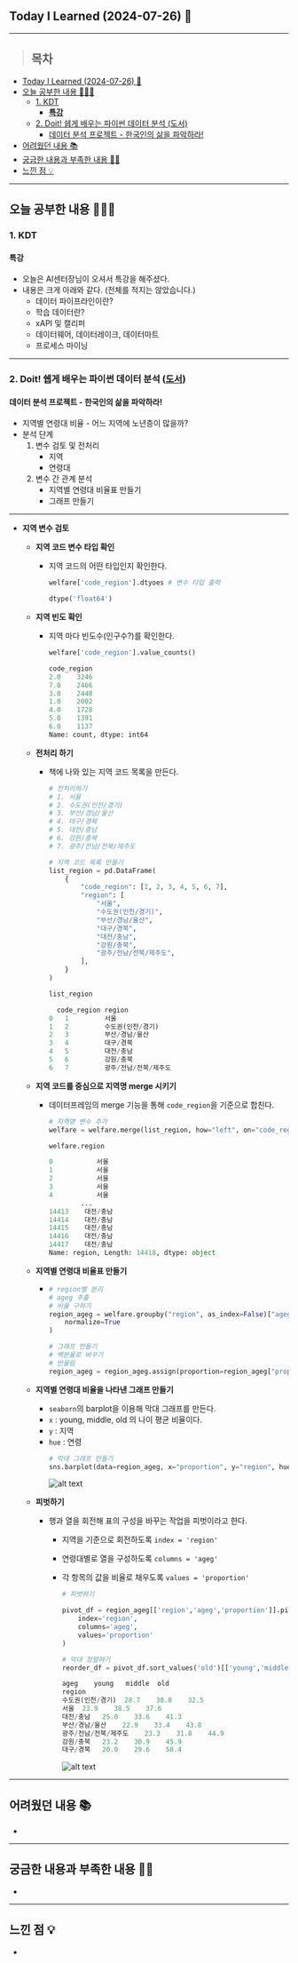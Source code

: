 ## Today I Learned (2024-07-26) 🤔
---
> ## 목차
- [Today I Learned (2024-07-26) 🤔](#today-i-learned-2024-07-26-)
- [오늘 공부한 내용 🧑🏻‍💻](#오늘-공부한-내용-)
  - [1. KDT](#1-kdt)
    - [**특강**](#특강)
  - [2. Doit! 쉡게 배우는 파이썬 데이터 분석 (도서)](#2-doit-쉡게-배우는-파이썬-데이터-분석-도서)
    - [데이터 분석 프로젝트 - 한국인의 삶을 파악하라!](#데이터-분석-프로젝트---한국인의-삶을-파악하라)
- [어려웠던 내용 📚](#어려웠던-내용-)
- [궁금한 내용과 부족한 내용 🙋🏻](#궁금한-내용과-부족한-내용-)
- [느낀 점 💡](#느낀-점-)
---

## 오늘 공부한 내용 🧑🏻‍💻
### 1. KDT
#### **특강**
- 오늘은 AI센터장님이 오셔서 특강을 해주셨다.
- 내용은 크게 아래와 같다. (전체를 적지는 않았습니다.)
  - 데이터 파이프라인이란?
  - 학습 데이터란?
  - xAPI 및 캘리퍼
  - 데이터웨어, 데이터레이크, 데이터마트
  - 프로세스 마이닝
---
### 2. Doit! 쉡게 배우는 파이썬 데이터 분석 ([도서](https://m.yes24.com/Goods/Detail/108947478))
#### 데이터 분석 프로젝트 - 한국인의 삶을 파악하라!
- 지역별 연령대 비율 - 어느 지역에 노년층이 많을까?
- 분석 단계
  1. 변수 검토 및 전처리
      - 지역
      - 연령대
  2. 변수 간 관계 분석
      - 지역별 연령대 비율표 만들기
      - 그래프 만들기
---
- **지역 변수 검토**
  - **지역 코드 변수 타입 확인**
    - 지역 코드의 어떤 타입인지 확인한다.
      ```python
      welfare['code_region'].dtyoes # 변수 타입 출력
      ```
      ```python
      dtype('float64')
      ```
  - **지역 빈도 확인**
    - 지역 마다 빈도수(인구수?)를 확인한다.
      ```python
      welfare['code_region'].value_counts()
      ```
      ```python
      code_region
      2.0    3246
      7.0    2466
      3.0    2448
      1.0    2002
      4.0    1728
      5.0    1391
      6.0    1137
      Name: count, dtype: int64
      ```
  - **전처리 하기**
    - 책에 나와 있는 지역 코드 목록을 만든다.
      ```python
      # 전처리하기
      # 1. 서울
      # 2. 수도권(인천/경기)
      # 3. 부산/경남/울산
      # 4. 대구/경북
      # 5. 대전/충남
      # 6. 강원/충북
      # 7. 광주/전남/전북/제주도

      # 지역 코드 목록 만들기
      list_region = pd.DataFrame(
          {
              "code_region": [1, 2, 3, 4, 5, 6, 7],
              "region": [
                  "서울",
                  "수도권(인천/경기)",
                  "부산/경남/울산",
                  "대구/경북",
                  "대전/충남",
                  "강원/충북",
                  "광주/전남/전북/제주도",
              ],
          }
      )

      list_region
      ```
      ```python
        code_region	region
      0	  1	        서울
      1	  2	        수도권(인천/경기)
      2	  3	        부산/경남/울산
      3	  4	        대구/경북
      4	  5	        대전/충남
      5	  6	        강원/충북
      6	  7	        광주/전남/전북/제주도
      ```
  - **지역 코드를 중심으로 지역명 merge 시키기**
      - 데이터프레임의 merge 기능을 통해 `code_region`을 기준으로 합친다.
        ```python
        # 지역명 변수 추가
        welfare = welfare.merge(list_region, how="left", on="code_region")

        welfare.region
        ```
        ```python
        0           서울
        1           서울
        2           서울
        3           서울
        4           서울
                ...  
        14413    대전/충남
        14414    대전/충남
        14415    대전/충남
        14416    대전/충남
        14417    대전/충남
        Name: region, Length: 14418, dtype: object
        ```
  - **지역별 연령대 비율표 만들기**
    - ```python
      # region별 분리
      # ageg 추출
      # 비율 구하기
      region_ageg = welfare.groupby("region", as_index=False)["ageg"].value_counts(
          normalize=True
      )

      # 그래프 만들기
      # 백분율로 바꾸기
      # 반올림
      region_ageg = region_ageg.assign(proportion=region_ageg["proportion"] * 100).round(1)
      ```
      
  - **지역별 연령대 비율을 나타낸 그래프 만들기**
    - `seaborn`의 barplot을 이용해 막대 그래프를 만든다.
    - `x` : young, middle, old 의 나이 평균 비율이다.
    - `y` : 지역
    - `hue` : 연령
      ```python
      # 막대 그래프 만들기
      sns.barplot(data=region_ageg, x="proportion", y="region", hue="ageg")
      ```
      ![alt text](https://github.com/online5880/TIL/blob/main/Images/2024_07_26/doit_01.png?raw=true)
  - **피벗하기**
    - 행과 열을 회전해 표의 구성을 바꾸는 작업을 피벗이라고 한다.
      - 지역을 기준으로 회전하도록 `index = 'region'`
      - 연령대별로 열을 구성하도록 `columns = 'ageg'`
      - 각 항목의 값을 비율로 채우도록 `values = 'proportion'`
        ```python
        # 피벗하기

        pivot_df = region_ageg[['region','ageg','proportion']].pivot(
            index='region',
            columns='ageg',
            values='proportion'
        )

        # 막대 정렬하기
        reorder_df = pivot_df.sort_values('old')[['young','middle','old']]
        ```

        ```python
        ageg	young	middle	old
        region			
        수도권(인천/경기)	28.7	38.8	32.5
        서울	23.9	38.5	37.6
        대전/충남	25.0	33.6	41.3
        부산/경남/울산	22.9	33.4	43.8
        광주/전남/전북/제주도	23.3	31.8	44.9
        강원/충북	23.2	30.9	45.9
        대구/경북	20.0	29.6	50.4
        ```
        ![alt text](https://github.com/online5880/TIL/blob/main/Images/2024_07_26/doit_02.png?raw=true)
---
## 어려웠던 내용 📚
- 
---
## 궁금한 내용과 부족한 내용 🙋🏻
- 
---
## 느낀 점 💡
- 



